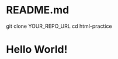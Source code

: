 # README.md
git clone YOUR_REPO_URL 
cd html-practice
<!DOCTYPE html>
<html>
  <head> 
    <title>HTML Practice</title> 
  </head> 
  <body> 
    <h1>Hello World!</h1>
  </body> 
</html>
